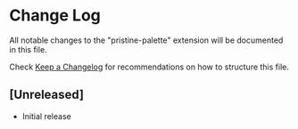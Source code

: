 # Change Log

All notable changes to the "pristine-palette" extension will be documented in this file.

Check [Keep a Changelog](http://keepachangelog.com/) for recommendations on how to structure this file.

## [Unreleased]

- Initial release
